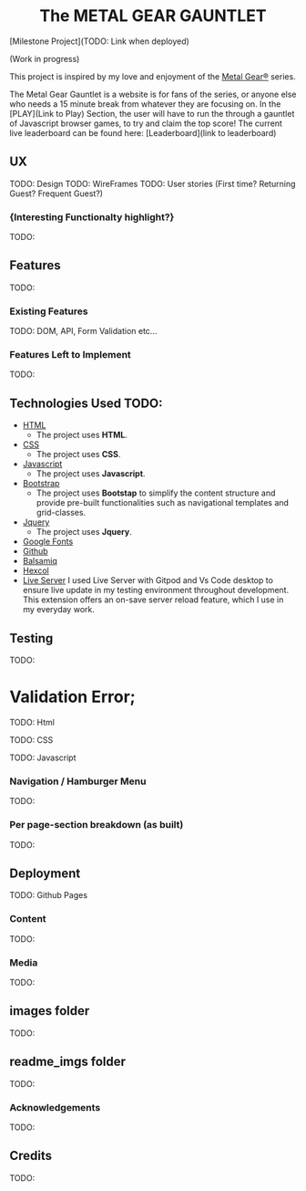 <h1 align="center">The METAL GEAR GAUNTLET</h1>
[Milestone Project](TODO: Link when deployed)



(Work in progress)


This project is inspired by my love and enjoyment of the [Metal Gear®](https://en.wikipedia.org/wiki/Metal_Gear) series.

The Metal Gear Gauntlet is a website is for fans of the series, or anyone else who needs a 15 minute break from whatever they are focusing on. In the [PLAY](Link to Play) Section, the user will have to run the through a gauntlet of Javascript browser games, to try and claim the top score!
The current live leaderboard can be found here: [Leaderboard](link to leaderboard)

## UX 
TODO: Design
TODO: WireFrames
TODO: User stories (First time? Returning Guest? Frequent Guest?)


### {Interesting Functionalty highlight?}
TODO: 
## Features
TODO: 

### Existing Features
TODO: DOM, API, Form Validation etc...

### Features Left to Implement
TODO: 


## Technologies Used TODO: 
- [HTML](https://www.w3schools.com/html/)
    - The project uses **HTML**.
- [CSS](https://www.w3schools.com/)
    - The project uses **CSS**.
- [Javascript](https://www.javascript.com/)
    - The project uses **Javascript**.
- [Bootstrap](https://getbootstrap.com/)
    - The project uses **Bootstap** to simplify the content structure and provide pre-built functionalities such as navigational templates and grid-classes.
- [Jquery](https://jquery.com/)
    - The project uses **Jquery**.
- [Google Fonts]()
- [Github]()
- [Balsamiq]()
- [Hexcol](https://hexcol.com/)
- [Live Server](https://marketplace.visualstudio.com/items?itemName=ritwickdey.LiveServer)
    I used Live Server with Gitpod and Vs Code desktop to ensure live update in my testing environment throughout development. This extension offers an on-save server reload feature, which I use in my everyday work. 

## Testing
TODO: 

# Validation Error;
TODO: Html

TODO: CSS

TODO: Javascript

### Navigation / Hamburger Menu
TODO: 

### Per page-section breakdown (as built)
TODO: 

## Deployment
TODO: Github Pages

### Content
TODO: 

### Media
TODO: 

## images folder
TODO: 

## readme_imgs folder
TODO: 

### Acknowledgements
TODO: 

## Credits
TODO: 
